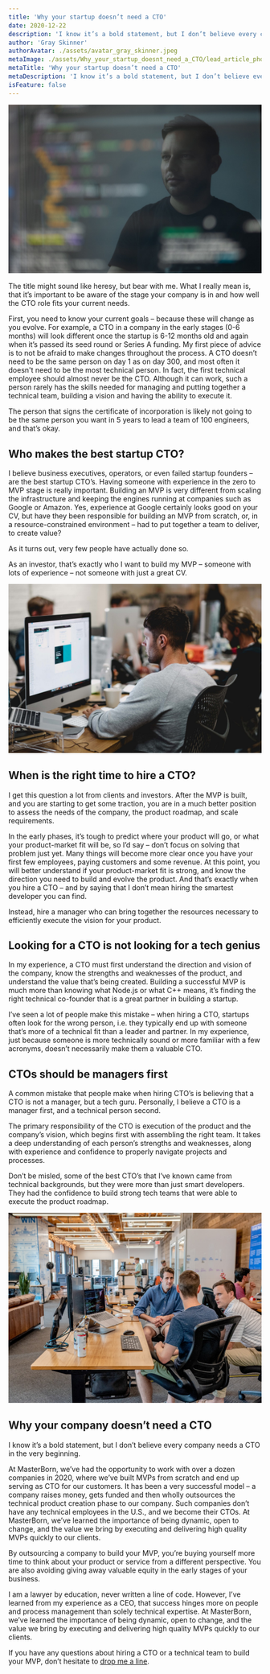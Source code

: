 ```yaml
---
title: 'Why your startup doesn’t need a CTO'
date: 2020-12-22
description: 'I know it’s a bold statement, but I don’t believe every company needs a CTO in the very beginning.'
author: 'Gray Skinner'
authorAvatar: ./assets/avatar_gray_skinner.jpeg
metaImage: ./assets/Why_your_startup_doesnt_need_a_CTO/lead_article_photo.jpeg
metaTitle: 'Why your startup doesn’t need a CTO'
metaDescription: 'I know it’s a bold statement, but I don’t believe every company needs a CTO in the very beginning.'
isFeature: false
---
```


![developer_hero_image](./assets/Why_your_startup_doesnt_need_a_CTO/lead_article_photo.jpeg)

The title might sound like heresy, but bear with me. What I really mean is, that it’s important to be aware of the stage your company is in and how well the CTO role fits your current needs.

First, you need to know your current goals – because these will change as you evolve. For example, a CTO in a company in the early stages (0-6 months) will look different once the startup is 6-12 months old and again when it’s passed its seed round or Series A funding. My first piece of advice is to not be afraid to make changes throughout the process. A CTO doesn’t need to be the same person on day 1 as on day 300, and most often it doesn't need to be the most technical person. In fact, the first technical employee should almost never be the CTO. Although it can work, such a person rarely has the skills needed for managing and putting together a technical team, building a vision and having the ability to execute it.

The person that signs the certificate of incorporation is likely not going to be the same person you want in 5 years to lead a team of 100 engineers, and that’s okay.

## Who makes the best startup CTO?

I believe business executives, operators, or even failed startup founders – are the best startup CTO’s. Having someone with experience in the zero to MVP stage is really important. Building an MVP is very different from scaling the infrastructure and keeping the engines running at companies such as Google or Amazon. Yes, experience at Google certainly looks good on your CV, but have they been responsible for building an MVP from scratch, or, in a resource-constrained environment – had to put together a team to deliver, to create value?

As it turns out, very few people have actually done so.

As an investor, that’s exactly who I want to build my MVP – someone with lots of experience – not someone with just a great CV.

![developer_hero_image](./assets/Why_your_startup_doesnt_need_a_CTO/working_developer.jpeg)

## When is the right time to hire a CTO?

I get this question a lot from clients and investors. After the MVP is built, and you are starting to get some traction, you are in a much better position to assess the needs of the company, the product roadmap, and scale requirements.

In the early phases, it’s tough to predict where your product will go, or what your product-market fit will be, so I’d say – don’t focus on solving that problem just yet. Many things will become more clear once you have your first few employees, paying customers and some revenue. At this point, you will better understand if your product-market fit is strong, and know the direction you need to build and evolve the product. And that’s exactly when you hire a CTO – and by saying that I don’t mean hiring the smartest developer you can find.

Instead, hire a manager who can bring together the resources necessary to efficiently execute the vision for your product.

## Looking for a CTO is not looking for a tech genius

In my experience, a CTO must first understand the direction and vision of the company, know the strengths and weaknesses of the product, and understand the value that’s being created. Building a successful MVP is much more than knowing what Node.js or what C++ means, it’s finding the right technical co-founder that is a great partner in building a startup.

I’ve seen a lot of people make this mistake – when hiring a CTO, startups often look for the wrong person, i.e. they typically end up with someone that’s more of a technical fit than a leader and partner. In my experience, just because someone is more technically sound or more familiar with a few acronyms, doesn’t necessarily make them a valuable CTO.

## CTOs should be managers first

A common mistake that people make when hiring CTO’s is believing that a CTO is not a manager, but a tech guru. Personally, I believe a CTO is a manager first, and a technical person second.

The primary responsibility of the CTO is execution of the product and the company’s vision, which begins first with assembling the right team. It takes a deep understanding of each person’s strengths and weaknesses, along with experience and confidence to properly navigate projects and processes.

Don’t be misled, some of the best CTO’s that I’ve known came from technical backgrounds, but they were more than just smart developers. They had the confidence to build strong tech teams that were able to execute the product roadmap.

![developer_hero_image](./assets/Why_your_startup_doesnt_need_a_CTO/talking_developers_near_desk.jpeg)

## Why your company doesn’t need a CTO

I know it’s a bold statement, but I don’t believe every company needs a CTO in the very beginning.

At MasterBorn, we’ve had the opportunity to work with over a dozen companies in 2020, where we’ve built MVPs from scratch and end up serving as CTO for our customers. It has been a very successful model – a company raises money, gets funded and then wholly outsources the technical product creation phase to our company. Such companies don’t have any technical employees in the U.S., and we become their CTOs. At MasterBorn, we’ve learned the importance of being dynamic, open to change, and the value we bring by executing and delivering high quality MVPs quickly to our clients.

By outsourcing a company to build your MVP, you’re buying yourself more time to think about your product or service from a different perspective. You are also avoiding giving away valuable equity in the early stages of your business.

I am a lawyer by education, never written a line of code. However, I’ve learned from my experience as a CEO, that success hinges more on people and process management than solely technical expertise. At MasterBorn, we’ve learned the importance of being dynamic, open to change, and the value we bring by executing and delivering high quality MVPs quickly to our clients.

If you have any questions about hiring a CTO or a technical team to build your MVP, don’t hesitate to [drop me a line](https://www.linkedin.com/in/grayskinner/).
